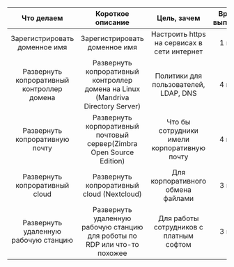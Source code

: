 | Что делаем | Короткое описание | Цель, зачем | Время на выполнение | Очередность |
|:-------------------------------------------:|:-------------------------------------------:|:-------------------------------------------:|:----------------------:|:-----:|
| Зарегистрировать доменное имя | Зарегистрировать доменное имя | Настроить https на сервисах в сети интернет| 1 неделя | 1 |
| Развернуть копроративный контроллер домена | Развернуть копроративный контроллер домена на Linux (Mandriva Directory Server) | Политики для пользователей, LDAP, DNS | 4 недели | 2 |
| Развернуть копроративную почту | Развернуть корпоративный почтовый сервер(Zimbra Open Source Edition) | Что бы сотрудники имели корпоративную почту | 4 недели | 3 |
| Развернуть копроративный cloud | Развернуть копроративный cloud (Nextcloud)  | Для корпоративного обмена файлами | 3 неделя | 4 |
| Развернуть удаленную рабочую станцию | Развернуть удаленную рабочую станцию для роботы по RDP или что-то похожее | Для работы сотрудников с платным софтом | 3 неделя | 4 |
